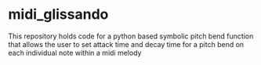# midi_glissando
This repository holds code for a python based symbolic pitch bend function that allows the user to set attack time and decay time for a pitch bend on each individual note within a midi melody
